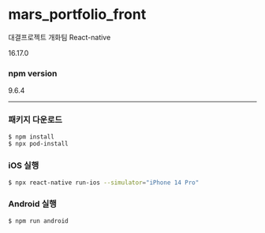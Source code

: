 # mars_portfolio_front
대결프로젝트 개화팀 React-native

16.17.0

### npm version

9.6.4

---

### 패키지 다운로드

```zsh
$ npm install
$ npx pod-install
```

### iOS 실행

```zsh
$ npx react-native run-ios --simulator="iPhone 14 Pro"
```

### Android 실행

```zsh
$ npm run android
```
